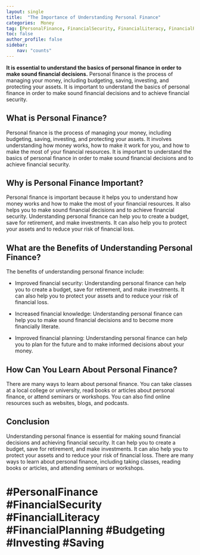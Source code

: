 ```yaml
---
layout: single
title:  "The Importance of Understanding Personal Finance"
categories:  Money
tag: [PersonalFinance, FinancialSecurity, FinancialLiteracy, FinancialPlanning, Budgeting, Investing, Saving, ]
toc: false
author_profile: false
sidebar:
    nav: "counts"
---
```

    
**It is essential to understand the basics of personal finance in order to make sound financial decisions.** Personal finance is the process of managing your money, including budgeting, saving, investing, and protecting your assets. It is important to understand the basics of personal finance in order to make sound financial decisions and to achieve financial security.

## What is Personal Finance?

Personal finance is the process of managing your money, including budgeting, saving, investing, and protecting your assets. It involves understanding how money works, how to make it work for you, and how to make the most of your financial resources. It is important to understand the basics of personal finance in order to make sound financial decisions and to achieve financial security.

## Why is Personal Finance Important?

Personal finance is important because it helps you to understand how money works and how to make the most of your financial resources. It also helps you to make sound financial decisions and to achieve financial security. Understanding personal finance can help you to create a budget, save for retirement, and make investments. It can also help you to protect your assets and to reduce your risk of financial loss.

## What are the Benefits of Understanding Personal Finance?

The benefits of understanding personal finance include:

- Improved financial security: Understanding personal finance can help you to create a budget, save for retirement, and make investments. It can also help you to protect your assets and to reduce your risk of financial loss.

- Increased financial knowledge: Understanding personal finance can help you to make sound financial decisions and to become more financially literate.

- Improved financial planning: Understanding personal finance can help you to plan for the future and to make informed decisions about your money.

## How Can You Learn About Personal Finance?

There are many ways to learn about personal finance. You can take classes at a local college or university, read books or articles about personal finance, or attend seminars or workshops. You can also find online resources such as websites, blogs, and podcasts.

## Conclusion

Understanding personal finance is essential for making sound financial decisions and achieving financial security. It can help you to create a budget, save for retirement, and make investments. It can also help you to protect your assets and to reduce your risk of financial loss. There are many ways to learn about personal finance, including taking classes, reading books or articles, and attending seminars or workshops. 

# #PersonalFinance #FinancialSecurity #FinancialLiteracy #FinancialPlanning #Budgeting #Investing #Saving